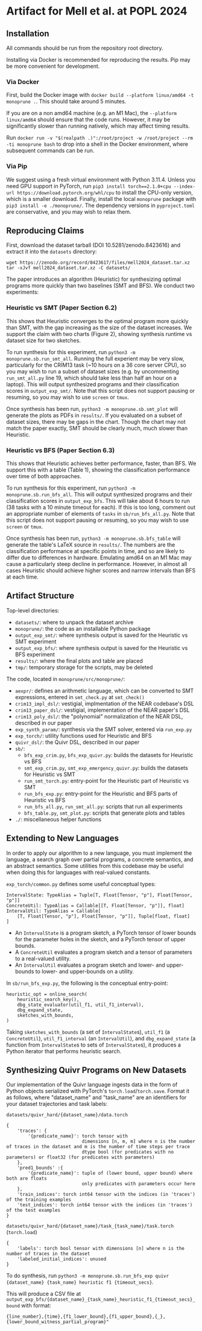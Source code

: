 # Artifact for Mell et al. at POPL 2024

## Installation
All commands should be run from the repository root directory.

Installing via Docker is recommended for reproducing the results. Pip may be more convenient for development.

### Via Docker
First, build the Docker image with `docker build --platform linux/amd64 -t monoprune .`. This should take around 5 minutes.

If you are on a non amd64 machine (e.g. an M1 Mac), the `--platform linux/amd64` should ensure that the code runs. However, it may be significantly slower than running natively, which may affect timing results.

Run `docker run -v "$(realpath .)":/root/project -w /root/project --rm -ti monoprune bash` to drop into a shell in the Docker environment, where subsequent commands can be run.

### Via Pip
We suggest using a fresh virtual environment with Python 3.11.4. Unless you need GPU support in PyTorch, run `pip3 install torch==2.1.0+cpu --index-url https://download.pytorch.org/whl/cpu` to install the CPU-only version, which is a smaller download. Finally, install the local `monoprune` package with ``pip3 install -e ./monoprune/``. The dependency versions in `pyproject.toml` are conservative, and you may wish to relax them.

## Reproducing Claims
First, download the dataset tarball (DOI 10.5281/zenodo.8423616) and extract it into the `datasets` directory:
```
wget https://zenodo.org/record/8423617/files/mell2024_dataset.tar.xz
tar -xJvf mell2024_dataset.tar.xz -C datasets/
```

The paper introduces an algorithm (Heuristic) for synthesizing optimal programs more quickly than two baselines (SMT and BFS). We conduct two experiments:

### Heuristic vs SMT (Paper Section 6.2)
This shows that Heuristic converges to the optimal program more quickly than SMT, with the gap increasing as the size of the dataset increases. We support the claim with two charts (Figure 2), showing synthesis runtime vs dataset size for two sketches.

To run synthesis for this experiment, run `python3 -m monoprune.sb.run_smt_all`. Running the full experient may be very slow, particularly for the CRIM13 task (~10 hours on a 36 core server CPU), so you may wish to run a subset of dataset sizes (e.g. by uncommenting `run_smt_all.py` line 19, which should take less than half an hour on a laptop). This will output synthesized programs and their classification scores in `output_exp_smt/`. Note that this script does not support pausing or resuming, so you may wish to use `screen` or `tmux`.

Once synthesis has been run, `python3 -m monoprune.sb.smt_plot` will generate the plots as PDFs in `results/`. If you evaluated on a subset of dataset sizes, there may be gaps in the chart. Though the chart may not match the paper exactly, SMT should be clearly much, much slower than Heuristic.

### Heuristic vs BFS (Paper Section 6.3)
This shows that Heuristic achieves better performance, faster, than BFS. We support this with a table (Table 1), showing the classification performance over time of both approaches.

To run synthesis for this experiment, run `python3 -m monoprune.sb.run_bfs_all`. This will output synthesized programs and their classification scores in `output_exp_bfs`. This will take about 6 hours to run (38 tasks with a 10 minute timeout for each). If this is too long, comment out an appropriate number of elements of `tasks` in `sb/run_bfs_all.py`. Note that this script does not support pausing or resuming, so you may wish to use `screen` or `tmux`.

Once synthesis has been run, `python3 -m monoprune.sb.bfs_table` will generate the table's LaTeX source in `results/`. The numbers are the classification performance at specific points in time, and so are likely to differ due to differences in hardware. Emulating amd64 on an M1 Mac may cause a particularly steep decline in performance. However, in almost all cases Heuristic should achieve higher scores and narrow intervals than BFS at each time.

## Artifact Structure
Top-level directories:
- `datasets/`: where to unpack the dataset archive
- `monoprune/`: the code as an installable Python package
- `output_exp_smt/`: where synthesis output is saved for the Heuristic vs SMT experiment
- `output_exp_bfs/`: where synthesis output is saved for the Heuristic vs BFS experiment
- `results/`: where the final plots and table are placed
- `tmp/`: temporary storage for the scripts, may be deleted

The code, located in `monoprune/src/monoprune/`:
- `aexpr/`: defines an arithmetic language, which can be converted to SMT expressions, entered in `smt_check.py` at `smt_check()`
- `crim13_impl_dsl/`: vestigial, implmentation of the NEAR codebase's DSL
- `crim13_paper_dsl/`: vestigial, implementation of the NEAR paper's DSL
- `crim13_poly_dsl/`: the "polynomial" normalization of the NEAR DSL, described in our paper
- `exp_synth_param/`: synthesis via the SMT solver, entered via `run_exp.py`
- `exp_torch/`: utility functions used for Heuristic and BFS
- `quivr_dsl/`: the Quivr DSL, described in our paper
- `sb/`:
  - `bfs_exp_crim.py`, `bfs_exp_quivr.py`: builds the datasets for Heuristic vs BFS
  - `smt_exp_crim.py`, `smt_exp_emergency_quivr.py`: builds the datasets for Heuristic vs SMT
  - `run_smt_torch.py`: entry-point for the Heuristic part of Heuristic vs SMT
  - `run_bfs_exp.py`: entry-point for the Heuristic and BFS parts of Heuristic vs BFS
  - `run_bfs_all.py`, `run_smt_all.py`: scripts that run all experiments
  - `bfs_table.py`, `smt_plot.py`: scripts that generate plots and tables
- `./`: miscellaneous helper functions

## Extending to New Languages
In order to apply our algorithm to a new language, you must implement the language, a search graph over partial programs, a concrete semantics, and an abstract semantics. Some utilities from this codebase may be useful when doing this for languages with real-valued constants.

`exp_torch/common.py` defines some useful conceptual types:
```
IntervalState: TypeAlias = Tuple[T, Float[Tensor, "p"], Float[Tensor, "p"]]
ConcreteUtil: TypeAlias = Callable[[T, Float[Tensor, "p"]], float]
IntervalUtil: TypeAlias = Callable[
    [T, Float[Tensor, "p"], Float[Tensor, "p"]], Tuple[float, float]
]
```
- An `IntervalState` is a program sketch, a PyTorch tensor of lower bounds for the parameter holes in the sketch, and a PyTorch tensor of upper bounds.
- A `ConcreteUtil` evaluates a program sketch and a tensor of parameters to a real-valued utility.
- An `IntervalUtil` evaluates a program sketch and lower- and upper-bounds to lower- and upper-bounds on a utility.

In `sb/run_bfs_exp.py`, the following is the conceptual entry-point:
```
heuristic_opt = online_search(
    heuristic_search_key(),
    dbg_state_evaluator(util_f1, util_f1_interval),
    dbg_expand_state,
    sketches_with_bounds,
)
```
Taking `sketches_with_bounds` (a set of `IntervalState`s), `util_f1` (a `ConcreteUtil`), `util_f1_interval` (an `IntervalUtil`), and `dbg_expand_state` (a function from `IntervalState`s to sets of `IntervalState`s), it produces a Python iterator that performs heuristic search.

## Synthesizing Quivr Programs on New Datasets
Our implementation of the Quivr language ingests data in the form of Python objects serialized with PyTorch's `torch.load`/`torch.save`. Format it as follows,
where "dataset_name" and "task_name" are an identifiers for your dataset trajectories and task labels:

`datasets/quivr_hard/{dataset_name}/data.torch`
```
{
    'traces': {
        '{predicate_name}': torch tensor with
                            dimensions [n, m, m] where n is the number of traces in the dataset and m is the number of time steps per trace
                            dtype bool (for predicates with no parameters) or float32 (for predicates with parameters)
    },
    'pred1_bounds' :{
        '{predicate_name}': tuple of (lower bound, upper bound) where both are floats
                            only predicates with parameters occur here
    },
    'train_indices': torch int64 tensor with the indices (in 'traces') of the training examples
    'test_indices': torch int64 tensor with the indices (in 'traces') of the test examples
}
```

`datasets/quivr_hard/{dataset_name}/task_{task_name}/task.torch` (`torch.load`)
```
{
    'labels': torch bool tensor with dimensions [n] where n is the number of traces in the dataset
    'labeled_initial_indices': unused
}
```

To do synthesis, run `python3 -m monoprune.sb.run_bfs_exp quivr {dataset_name} {task_name} heuristic f1 {timeout_secs}`.

This will produce a CSV file at `output_exp_bfs/{dataset_name}_{task_name}_heuristic_f1_{timeout_secs}_bound` with format:
```
{line_number},{time},{f1_lower_bound},{f1_upper_bound},{_},{lower_bound_witness_partial_program}"
```
